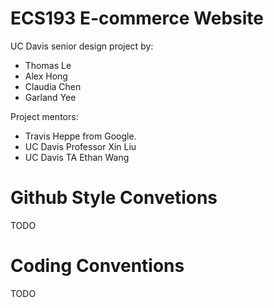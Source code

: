 # ECS193 E-commerce Website

UC Davis senior design project by:

- Thomas Le
- Alex Hong
- Claudia Chen
- Garland Yee 

Project mentors: 

- Travis Heppe from Google.
- UC Davis Professor Xin Liu  
- UC Davis TA Ethan Wang


# Github Style Convetions
TODO


# Coding Conventions
TODO
